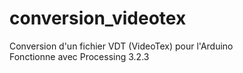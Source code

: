 # conversion_videotex
Conversion d'un fichier VDT (VideoTex) pour l'Arduino<br>
Fonctionne avec Processing 3.2.3
